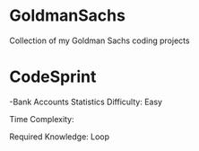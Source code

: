 # GoldmanSachs
Collection of my Goldman Sachs coding projects

# CodeSprint
-Bank Accounts
Statistics
Difficulty: Easy

Time Complexity:

Required Knowledge: Loop
